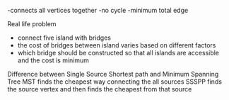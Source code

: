-connects all vertices together
-no cycle
-minimum total edge

Real life problem
- connect five island with bridges
- the cost of bridges between island varies based on different factors
- which bridge should be constructed so that all islands are accessible and the cost is minimum

Difference between Single Source Shortest path and Minimum Spanning Tree
MST finds the cheapest way connecting the all sources
SSSPP finds the source vertex and then finds the cheapest from that source